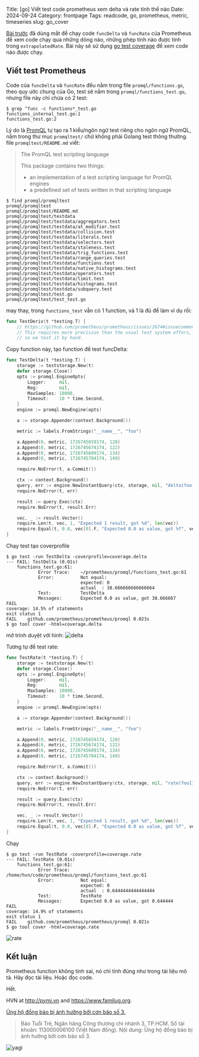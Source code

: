 Title: [go] Viết test code prometheus xem delta và rate tính thế nào
Date: 2024-09-24
Category: frontpage
Tags: readcode, go, prometheus, metric, timeseries
slug: go_cover

[Bài trước]({filename}/prometheus_rate.md) đã dùng mắt để chạy code `funcDelta` và `funcRate` của Prometheus để xem code chạy qua những dòng nào, những phép tính nào được tính trong `extrapolatedRate`.
Bài này sẽ sử dụng [go test coverage](https://go.dev/blog/cover) để xem code nào được chạy.

## Viết test Prometheus
Code của `funcDelta` và `funcRate` đều nằm trong file `promql/functions.go`, theo quy ước chung của Go, test sẽ nằm trong `promql/functions_test.go`, nhưng file này chỉ chứa có 2 test:

```
$ grep ^func -c functions*_test.go
functions_internal_test.go:1
functions_test.go:2
```

Lý do là [PromQL](https://prometheus.io/docs/prometheus/latest/querying/basics/#querying-prometheus) tự tạo ra 1 kiểu/ngôn ngữ test riêng cho ngôn ngữ PromQL, nằm trong thư mục `promqltest/` chứ không phải Golang test thông thường. file `promqltest/README.md` viết:

> The PromQL test scripting language
>
> This package contains two things:
>
> * an implementation of a test scripting language for PromQL engines
> * a predefined set of tests written in that scripting language

```
$ find promql/promqltest
promql/promqltest
promql/promqltest/README.md
promql/promqltest/testdata
promql/promqltest/testdata/aggregators.test
promql/promqltest/testdata/at_modifier.test
promql/promqltest/testdata/collision.test
promql/promqltest/testdata/literals.test
promql/promqltest/testdata/selectors.test
promql/promqltest/testdata/staleness.test
promql/promqltest/testdata/trig_functions.test
promql/promqltest/testdata/range_queries.test
promql/promqltest/testdata/functions.test
promql/promqltest/testdata/native_histograms.test
promql/promqltest/testdata/operators.test
promql/promqltest/testdata/limit.test
promql/promqltest/testdata/histograms.test
promql/promqltest/testdata/subquery.test
promql/promqltest/test.go
promql/promqltest/test_test.go
```

may thay, trong `functions_test` vẫn có 1 function, và 1 là đủ để làm ví dụ rồi:

```go
func TestDeriv(t *testing.T) {
	// https://github.com/prometheus/prometheus/issues/2674#issuecomment-315439393
	// This requires more precision than the usual test system offers,
	// so we test it by hand.
```

Copy function này, tạo function để test funcDelta:

```go
func TestDelta(t *testing.T) {
	storage := teststorage.New(t)
	defer storage.Close()
	opts := promql.EngineOpts{
		Logger:     nil,
		Reg:        nil,
		MaxSamples: 10000,
		Timeout:    10 * time.Second,
	}
	engine := promql.NewEngine(opts)

	a := storage.Appender(context.Background())

	metric := labels.FromStrings("__name__", "foo")

	a.Append(0, metric, 1726745659174, 120)
	a.Append(0, metric, 1726745674174, 122)
	a.Append(0, metric, 1726745689174, 134)
	a.Append(0, metric, 1726745704174, 149)

	require.NoError(t, a.Commit())

	ctx := context.Background()
	query, err := engine.NewInstantQuery(ctx, storage, nil, "delta(foo[1m])", timestamp.Time(1726745705174))
	require.NoError(t, err)

	result := query.Exec(ctx)
	require.NoError(t, result.Err)

	vec, _ := result.Vector()
	require.Len(t, vec, 1, "Expected 1 result, got %d", len(vec))
	require.Equal(t, 0.0, vec[0].F, "Expected 0.0 as value, got %f", vec[0].F)
}
```
Chạy test tạo coverprofile
```
$ go test -run TestDelta -coverprofile=coverage.delta
--- FAIL: TestDelta (0.01s)
    functions_test.go:61:
        	Error Trace:	~/prometheus/promql/functions_test.go:61
        	Error:      	Not equal:
        	            	expected: 0
        	            	actual  : 38.666666666666664
        	Test:       	TestDelta
        	Messages:   	Expected 0.0 as value, got 38.666667
FAIL
coverage: 14.5% of statements
exit status 1
FAIL	github.com/prometheus/prometheus/promql	0.023s
$ go tool cover -html=coverage.delta
```

mở trình duyệt với hình:
![delta]({static}/images/delta_cover.webp)

Tương tự để test rate:
```go
func TestRate(t *testing.T) {
	storage := teststorage.New(t)
	defer storage.Close()
	opts := promql.EngineOpts{
		Logger:     nil,
		Reg:        nil,
		MaxSamples: 10000,
		Timeout:    10 * time.Second,
	}
	engine := promql.NewEngine(opts)

	a := storage.Appender(context.Background())

	metric := labels.FromStrings("__name__", "foo")

	a.Append(0, metric, 1726745659174, 120)
	a.Append(0, metric, 1726745674174, 122)
	a.Append(0, metric, 1726745689174, 134)
	a.Append(0, metric, 1726745704174, 149)

	require.NoError(t, a.Commit())

	ctx := context.Background()
	query, err := engine.NewInstantQuery(ctx, storage, nil, "rate(foo[1m])", timestamp.Time(1726745705174))
	require.NoError(t, err)

	result := query.Exec(ctx)
	require.NoError(t, result.Err)

	vec, _ := result.Vector()
	require.Len(t, vec, 1, "Expected 1 result, got %d", len(vec))
	require.Equal(t, 0.0, vec[0].F, "Expected 0.0 as value, got %f", vec[0].F)
}
```

Chạy
```
$ go test -run TestRate -coverprofile=coverage.rate
--- FAIL: TestRate (0.01s)
    functions_test.go:61:
        	Error Trace:	/home/hvn/code/prometheus/promql/functions_test.go:61
        	Error:      	Not equal:
        	            	expected: 0
        	            	actual  : 0.6444444444444444
        	Test:       	TestRate
        	Messages:   	Expected 0.0 as value, got 0.644444
FAIL
coverage: 14.9% of statements
exit status 1
FAIL	github.com/prometheus/prometheus/promql	0.021s
$ go tool cover -html=coverage.rate
```
![rate]({static}/images/rate_cover.webp)

## Kết luận
Prometheus function không tính sai, nó chỉ tính đúng như trong tài liệu mô tả. Hãy đọc tài liệu.
Hoặc đọc code.

Hết.

HVN at <http://pymi.vn> and <https://www.familug.org>.

[Ủng hộ đồng bào bị ảnh hưởng bởi cơn bão số 3.](https://tuoitre.vn/ban-doc-tuoi-tre-lien-tuc-dong-gop-gui-den-nguoi-dan-mien-bac-20240910182204886.htm)

> Báo Tuổi Trẻ, Ngân hàng Công thương chi nhánh 3, TP.HCM. Số tài khoản: 113000006100 (Việt Nam đồng). Nội dung: Ủng hộ đồng bào bị ảnh hưởng bởi cơn bão số 3.

![yagi]({static}/images/yagi.webp)
